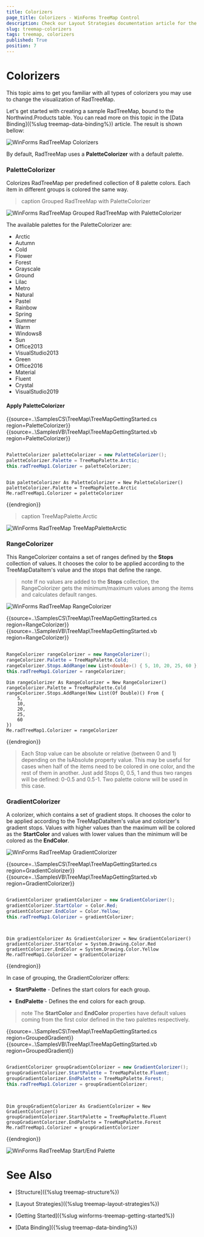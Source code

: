 ```yaml
---
title: Colorizers
page_title: Colorizers - WinForms TreeMap Control
description: Check our Layout Strategies documentation article for the RadTreeMap WinForms control.
slug: treemap-colorizers
tags: treemap, colorizers
published: True
position: 7
---
```


# Colorizers

This topic aims to get you familiar with all types of colorizers you may use to change the visualization of RadTreeMap. 

Let's get started with creating a sample RadTreeMap, bound to the Northwind.Products table. You can read more on this topic in the [Data Binding]({%slug treemap-data-binding%}) article. The result is shown bellow: 

![WinForms RadTreeMap Colorizers](images/treemap-colorizers001.png)

By default, RadTreeMap uses a **PaletteColorizer** with a default palette.

### PaletteColorizer

Colorizes RadTreeMap per predefined collection of 8 palette colors. Each item in different groups is colored the same way.

>caption Grouped RadTreeMap with PaletteColorizer

![WinForms RadTreeMap Grouped RadTreeMap with PaletteColorizer](images/treemap-colorizers004.png)

The available palettes for the PaletteColorizer are:

* Arctic
* Autumn
* Cold
* Flower
* Forest
* Grayscale
* Ground
* Lilac
* Metro
* Natural
* Pastel
* Rainbow
* Spring
* Summer
* Warm
* Windows8
* Sun
* Office2013
* VisualStudio2013
* Green
* Office2016
* Material
* Fluent
* Crystal
* VisualStudio2019

#### Apply PaletteColorizer

{{source=..\SamplesCS\TreeMap\TreeMapGettingStarted.cs region=PaletteColorizer}} 
{{source=..\SamplesVB\TreeMap\TreeMapGettingStarted.vb region=PaletteColorizer}} 

````C#

PaletteColorizer paletteColorizer = new PaletteColorizer();
paletteColorizer.Palette = TreeMapPalette.Arctic;
this.radTreeMap1.Colorizer = paletteColorizer;        

````
````VB.NET

Dim paletteColorizer As PaletteColorizer = New PaletteColorizer()
paletteColorizer.Palette = TreeMapPalette.Arctic
Me.radTreeMap1.Colorizer = paletteColorizer

````

{{endregion}}

>caption TreeMapPalette.Arctic

![WinForms RadTreeMap TreeMapPaletteArctic](images/treemap-colorizers005.png)

### RangeColorizer

This RangeColorizer contains a set of ranges defined by the **Stops** collection of values. It chooses the color to be applied according to the TreeMapDataItem's value and the stops that define the range.

>note If no values are added to the **Stops** collection, the RangeColorizer gets the minimum/maximum values among the items and calculates default ranges.

![WinForms RadTreeMap RangeColorizer](images/treemap-colorizers002.png)

{{source=..\SamplesCS\TreeMap\TreeMapGettingStarted.cs region=RangeColorizer}} 
{{source=..\SamplesVB\TreeMap\TreeMapGettingStarted.vb region=RangeColorizer}} 

````C#
            
RangeColorizer rangeColorizer = new RangeColorizer();
rangeColorizer.Palette = TreeMapPalette.Cold;
rangeColorizer.Stops.AddRange(new List<double>() { 5, 10, 20, 25, 60 });
this.radTreeMap1.Colorizer = rangeColorizer; 

````
````VB.NET
Dim rangeColorizer As RangeColorizer = New RangeColorizer()
rangeColorizer.Palette = TreeMapPalette.Cold
rangeColorizer.Stops.AddRange(New List(Of Double)() From {
    5,
    10,
    20,
    25,
    60
})
Me.radTreeMap1.Colorizer = rangeColorizer

````

{{endregion}}

>Each Stop value can be absolute or relative (between 0 and 1) depending on the IsAbsolute property value. This may be useful for cases when half of the items need to be colored in one color, and the rest of them in another. Just add Stops 0, 0.5, 1 and thus two ranges will be defined: 0-0.5 and 0.5-1. Two palette colorw will be used in this case.

### GradientColorizer

A colorizer, which contains a set of gradient stops. It chooses the color to be applied according to the TreeMapDataItem's value and colorizer's gradient stops. Values with higher values than the maximum will be colored as the **StartColor** and values with lower values than the minimum will be colored as the **EndColor**.  

![WinForms RadTreeMap GradientColorizer](images/treemap-colorizers003.png)

{{source=..\SamplesCS\TreeMap\TreeMapGettingStarted.cs region=GradientColorizer}} 
{{source=..\SamplesVB\TreeMap\TreeMapGettingStarted.vb region=GradientColorizer}} 

````C#

GradientColorizer gradientColorizer = new GradientColorizer();
gradientColorizer.StartColor = Color.Red;
gradientColorizer.EndColor = Color.Yellow;
this.radTreeMap1.Colorizer = gradientColorizer;         
 
````
````VB.NET

Dim gradientColorizer As GradientColorizer = New GradientColorizer()
gradientColorizer.StartColor = System.Drawing.Color.Red
gradientColorizer.EndColor = System.Drawing.Color.Yellow
Me.radTreeMap1.Colorizer = gradientColorizer

````

{{endregion}} 

In case of grouping, the GradientColorizer offers:

* **StartPalette** - Defines the start colors for each group.

* **EndPalette** - Defines the end colors for each group.

>note The **StartColor** and **EndColor** properties have default values coming from the first color defined in the two palettes respectively.

{{source=..\SamplesCS\TreeMap\TreeMapGettingStarted.cs region=GroupedGradient}} 
{{source=..\SamplesVB\TreeMap\TreeMapGettingStarted.vb region=GroupedGradient}} 

````C#

GradientColorizer groupGradientColorizer = new GradientColorizer();
groupGradientColorizer.StartPalette = TreeMapPalette.Fluent;
groupGradientColorizer.EndPalette = TreeMapPalette.Forest;
this.radTreeMap1.Colorizer = groupGradientColorizer;       
 
````
````VB.NET

Dim groupGradientColorizer As GradientColorizer = New GradientColorizer()
groupGradientColorizer.StartPalette = TreeMapPalette.Fluent
groupGradientColorizer.EndPalette = TreeMapPalette.Forest
Me.radTreeMap1.Colorizer = groupGradientColorizer

````

{{endregion}} 

![WinForms RadTreeMap Start/End Palette](images/treemap-colorizers006.png)
 
 
# See Also

* [Structure]({%slug treemap-structure%}) 

* [Layout Strategies]({%slug treemap-layout-strategies%})

* [Getting Started]({%slug winforms-treemap-getting-started%})

* [Data Binding]({%slug treemap-data-binding%})

